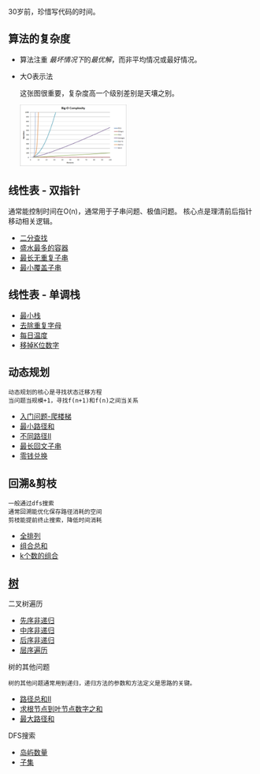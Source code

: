 
30岁前，珍惜写代码的时间。

## 算法的复杂度
* 算法注重 *最坏情况下*的*最优解*，而非平均情况或最好情况。
* 大O表示法 

    这张图很重要，复杂度高一个级别差别是天壤之别。
    
    <img width="45%" height="30%" src="https://github.com/RynnLee/rynn-code-master/blob/master/pics/big-o.png"/>

## 线性表 - 双指针
 通常能控制时间在O(n)，通常用于子串问题、极值问题。
 核心点是理清前后指针移动相关逻辑。
 * [二分查找](./topics/二分查找.md) 
 * [盛水最多的容器](./topics/盛水最多的容器.md) 
 * [最长无重复子串](./topics/最长无重复子串.md) 
 * [最小覆盖子串](./topics/最小覆盖子串.md) 
 
## 线性表 - 单调栈
 * [最小栈](./topics/最小栈.md)
 * [去除重复字母](./topics/去除重复字母.md)
 * [每日温度](./topics/每日温度.md)
 * [移掉K位数字](./topics/移掉K位数字.md)
 
 ## 动态规划
    动态规划的核心是寻找状态迁移方程
    当问题当规模+1，寻找f(n+1)和f(n)之间当关系
 * [入门问题-爬楼梯](topics/dp/爬楼梯.md)
 * [最小路径和](./topics/dp/最小路径和.md)
 * [不同路径II](./topics/dp/不同路径II.md)
 * [最长回文子串](./topics/dp/最长回文子串.md)
 * [零钱兑换](./topics/dp/零钱兑换.md)
 
 
 ## 回溯&剪枝
    一般通过dfs搜索
    通常回溯能优化保存路径消耗的空间
    剪枝能提前终止搜索，降低时间消耗
 * [全排列](./topics/全排列.md)
 * [组合总和](./topics/组合总和.md)
 * [k个数的组合](./topics/k个数的组合.md)
 
## [树](./pics/tree-type.png)
二叉树遍历

 * [先序非递归](./topics/tree/先序非递归.md)
 * [中序非递归](./topics/tree/中序非递归.md) 
 * [后序非递归](./topics/tree/后序非递归.md) 
 * [层序遍历](./topics/tree/二叉树的层序遍历.md)
 
 树的其他问题
    
    树的其他问题通常用到递归，递归方法的参数和方法定义是思路的关键。
 * [路径总和II](topics/tree/路径总和II.md)
 * [求根节点到叶节点数字之和](topics/tree/根节点到叶节点数字之和.md)
 * [最大路径和](topics/tree/最大路径和.md)
 
 
  DFS搜索
  * [岛屿数量](topics/岛屿数量.md)
  * [子集](topics/子集.md)
  